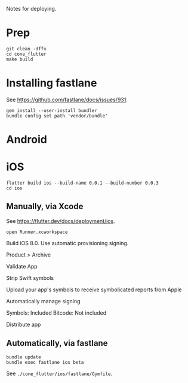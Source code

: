
Notes for deploying.

# Prep

```
git clean -dffx
cd cone_flutter
make build
```

# Installing fastlane

See <https://github.com/fastlane/docs/issues/931>.

```
gem install --user-install bundler
bundle config set path 'vendor/bundle'
```

# Android

# iOS

```
flutter build ios --build-name 0.0.1 --build-number 0.0.3
cd ios
```

## Manually, via Xcode

See <https://flutter.dev/docs/deployment/ios>.

```
open Runner.xcworkspace
```

Build iOS 8.0. Use automatic provisioning signing.

Product > Archive

Validate App

Strip Swift symbols

Upload your app's symbols to receive symbolicated reports from Apple

Automatically manage signing

Symbols: Included
Bitcode: Not included

Distribute app

## Automatically, via fastlane

```
bundle update
bundle exec fastlane ios beta
```

See `./cone_flutter/ios/fastlane/Gymfile`.
